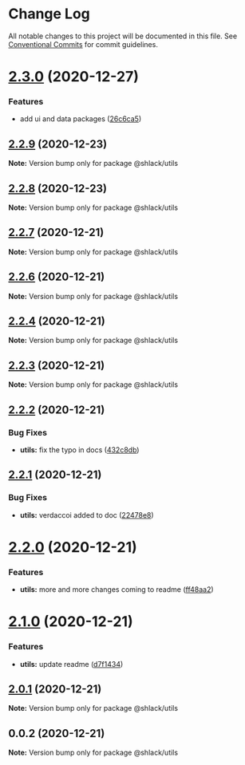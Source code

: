 # Change Log

All notable changes to this project will be documented in this file.
See [Conventional Commits](https://conventionalcommits.org) for commit guidelines.

# [2.3.0](https://github.com/bgorkem/js-ts-monorepos/compare/v2.2.9...v2.3.0) (2020-12-27)


### Features

* add ui and data packages ([26c6ca5](https://github.com/bgorkem/js-ts-monorepos/commit/26c6ca5a0ea2f4cbef75b32426123cb720eda032))





## [2.2.9](https://github.com/bgorkem/js-ts-monorepos/compare/v2.2.8...v2.2.9) (2020-12-23)

**Note:** Version bump only for package @shlack/utils





## [2.2.8](https://github.com/bgorkem/js-ts-monorepos/compare/v2.2.7...v2.2.8) (2020-12-23)

**Note:** Version bump only for package @shlack/utils





## [2.2.7](https://github.com/bgorkem/js-ts-monorepos/compare/v2.2.6...v2.2.7) (2020-12-21)

**Note:** Version bump only for package @shlack/utils





## [2.2.6](https://github.com/bgorkem/js-ts-monorepos/compare/v2.2.5...v2.2.6) (2020-12-21)

**Note:** Version bump only for package @shlack/utils





## [2.2.4](https://github.com/bgorkem/js-ts-monorepos/compare/v2.2.3...v2.2.4) (2020-12-21)

**Note:** Version bump only for package @shlack/utils





## [2.2.3](https://github.com/bgorkem/js-ts-monorepos/compare/v2.2.2...v2.2.3) (2020-12-21)

**Note:** Version bump only for package @shlack/utils





## [2.2.2](https://github.com/bgorkem/js-ts-monorepos/compare/v2.2.1...v2.2.2) (2020-12-21)


### Bug Fixes

* **utils:** fix the typo in docs ([432c8db](https://github.com/bgorkem/js-ts-monorepos/commit/432c8dbf7a7f1cc1974bf22cf61cf0bf8386a784))





## [2.2.1](https://github.com/bgorkem/js-ts-monorepos/compare/v2.2.0...v2.2.1) (2020-12-21)


### Bug Fixes

* **utils:** verdaccoi added to doc ([22478e8](https://github.com/bgorkem/js-ts-monorepos/commit/22478e8550a0cf9ef00afda4a6b50da7b619a216))





# [2.2.0](https://github.com/bgorkem/js-ts-monorepos/compare/v2.1.0...v2.2.0) (2020-12-21)


### Features

* **utils:** more and more changes coming to readme ([ff48aa2](https://github.com/bgorkem/js-ts-monorepos/commit/ff48aa2bb527ccc6c72a0f87cf1049aefde9c1c7))





# [2.1.0](https://github.com/bgorkem/js-ts-monorepos/compare/v2.0.1...v2.1.0) (2020-12-21)


### Features

* **utils:** update readme ([d7f1434](https://github.com/bgorkem/js-ts-monorepos/commit/d7f1434361a630b6095bf1f35816d24b9e0b84b8))





## [2.0.1](https://github.com/bgorkem/js-ts-monorepos/compare/v2.0.0...v2.0.1) (2020-12-21)

**Note:** Version bump only for package @shlack/utils





## 0.0.2 (2020-12-21)

**Note:** Version bump only for package @shlack/utils
